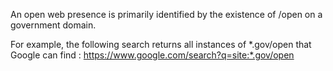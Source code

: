 An open web presence is primarily identified by the existence of /open on a government domain.

For example, the following search returns all instances of \*.gov/open that Google can find : https://www.google.com/search?q=site:*.gov/open